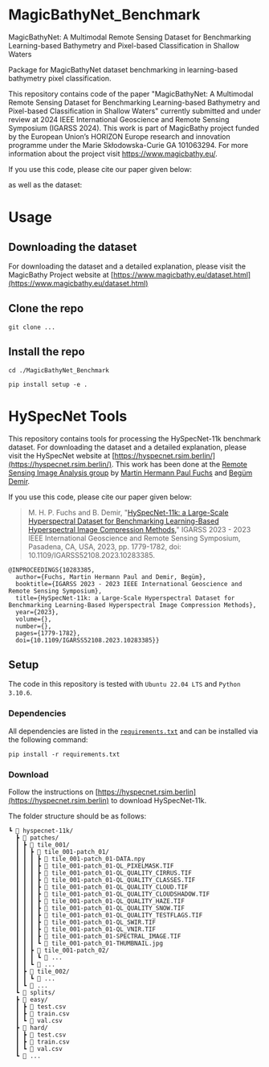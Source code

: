 # MagicBathyNet_Benchmark
MagicBathyNet: A Multimodal Remote Sensing Dataset for Benchmarking Learning-based Bathymetry and Pixel-based Classification in Shallow Waters



Package for MagicBathyNet dataset benchmarking in learning-based bathymetry pixel classification.

This repository contains code of the paper "MagicBathyNet: A Multimodal Remote Sensing Dataset for Benchmarking Learning-based Bathymetry and Pixel-based Classification in Shallow Waters" currently submitted and under review at 2024 IEEE International Geoscience and Remote Sensing Symposium (IGARSS 2024). 
This work is part of MagicBathy project funded by the European Union’s HORIZON Europe research and innovation programme under the Marie Skłodowska-Curie GA 101063294. For more information about the project visit https://www.magicbathy.eu/.

If you use this code, please cite our paper given below:

as well as the dataset:



# Usage

## Downloading the dataset

For downloading the dataset and a detailed explanation, please visit the MagicBathy Project website at [https://www.magicbathy.eu/dataset.html](https://www.magicbathy.eu/dataset.html)

## Clone the repo

`git clone ...`

## Install the repo

`cd ./MagicBathyNet_Benchmark`

`pip install setup -e .`




# HySpecNet Tools
This repository contains tools for processing the HySpecNet-11k benchmark dataset. For downloading the dataset and a detailed explanation, please visit the HySpecNet website at [https://hyspecnet.rsim.berlin/](https://hyspecnet.rsim.berlin/). This work has been done at the [Remote Sensing Image Analysis group](https://rsim.berlin/) by [Martin Hermann Paul Fuchs](https://rsim.berlin/team/members/martin-hermann-paul-fuchs) and [Begüm Demir](https://rsim.berlin/team/members/begum-demir).

If you use this code, please cite our paper given below:

> M. H. P. Fuchs and B. Demir, "[HySpecNet-11k: a Large-Scale Hyperspectral Dataset for Benchmarking Learning-Based Hyperspectral Image Compression Methods,](https://arxiv.org/abs/2306.00385)" IGARSS 2023 - 2023 IEEE International Geoscience and Remote Sensing Symposium, Pasadena, CA, USA, 2023, pp. 1779-1782, doi: 10.1109/IGARSS52108.2023.10283385.
```
@INPROCEEDINGS{10283385,
  author={Fuchs, Martin Hermann Paul and Demir, Begüm},
  booktitle={IGARSS 2023 - 2023 IEEE International Geoscience and Remote Sensing Symposium}, 
  title={HySpecNet-11k: a Large-Scale Hyperspectral Dataset for Benchmarking Learning-Based Hyperspectral Image Compression Methods}, 
  year={2023},
  volume={},
  number={},
  pages={1779-1782},
  doi={10.1109/IGARSS52108.2023.10283385}}
```

## Setup
The code in this repository is tested with `Ubuntu 22.04 LTS` and `Python 3.10.6`.

### Dependencies
All dependencies are listed in the [`requirements.txt`](requirements.txt) and can be installed via the following command:
```
pip install -r requirements.txt
```

### Download
Follow the instructions on [https://hyspecnet.rsim.berlin](https://hyspecnet.rsim.berlin) to download HySpecNet-11k.

The folder structure should be as follows:
```
┗ 📂 hyspecnet-11k/
  ┣ 📂 patches/
  ┃ ┣ 📂 tile_001/
  ┃ ┃ ┣ 📂 tile_001-patch_01/
  ┃ ┃ ┃ ┣ 📜 tile_001-patch_01-DATA.npy
  ┃ ┃ ┃ ┣ 📜 tile_001-patch_01-QL_PIXELMASK.TIF
  ┃ ┃ ┃ ┣ 📜 tile_001-patch_01-QL_QUALITY_CIRRUS.TIF
  ┃ ┃ ┃ ┣ 📜 tile_001-patch_01-QL_QUALITY_CLASSES.TIF
  ┃ ┃ ┃ ┣ 📜 tile_001-patch_01-QL_QUALITY_CLOUD.TIF
  ┃ ┃ ┃ ┣ 📜 tile_001-patch_01-QL_QUALITY_CLOUDSHADOW.TIF
  ┃ ┃ ┃ ┣ 📜 tile_001-patch_01-QL_QUALITY_HAZE.TIF
  ┃ ┃ ┃ ┣ 📜 tile_001-patch_01-QL_QUALITY_SNOW.TIF
  ┃ ┃ ┃ ┣ 📜 tile_001-patch_01-QL_QUALITY_TESTFLAGS.TIF
  ┃ ┃ ┃ ┣ 📜 tile_001-patch_01-QL_SWIR.TIF
  ┃ ┃ ┃ ┣ 📜 tile_001-patch_01-QL_VNIR.TIF
  ┃ ┃ ┃ ┣ 📜 tile_001-patch_01-SPECTRAL_IMAGE.TIF
  ┃ ┃ ┃ ┗ 📜 tile_001-patch_01-THUMBNAIL.jpg
  ┃ ┃ ┣ 📂 tile_001-patch_02/
  ┃ ┃ ┃ ┗ 📜 ...
  ┃ ┃ ┗ 📂 ...
  ┃ ┣ 📂 tile_002/
  ┃ ┃ ┗ 📂 ...
  ┃ ┗ 📂 ...
  ┗ 📂 splits/
  ┣ 📂 easy/
  ┃ ┣ 📜 test.csv
  ┃ ┣ 📜 train.csv
  ┃ ┗ 📜 val.csv
  ┣ 📂 hard/
  ┃ ┣ 📜 test.csv
  ┃ ┣ 📜 train.csv
  ┃ ┗ 📜 val.csv
  ┗ 📂 ...
```
